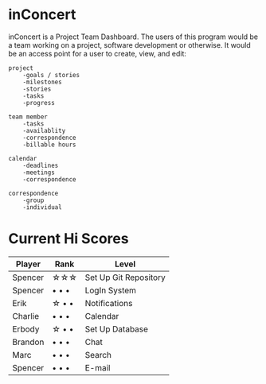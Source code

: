 # inConcert
inConcert is a Project Team Dashboard.
The users of this program would be a team working on a project, software development or otherwise. It would be an access point for a user to create, view, and edit:
	
	project
		-goals / stories
		-milestones
		-stories
		-tasks
		-progress
	
	team member
		-tasks
		-availablity
		-correspondence
		-billable hours

	calendar 	
		-deadlines
		-meetings
		-correspondence

	correspondence
		-group
		-individual	 


Current Hi Scores
=====================================
Player|Rank|Level
-------|------|---------------------
Spencer|☆☆☆|Set Up Git Repository
Spencer|• • •|LogIn System
Erik|☆ • •|Notifications
Charlie|• • •|Calendar
Erbody|☆ • •|Set Up Database
Brandon|• • •|Chat
Marc|• • •|Search
Spencer|• • •|E-mail
    
